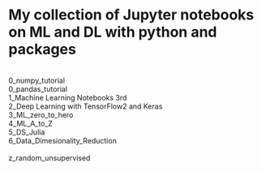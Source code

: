 # My collection of Jupyter notebooks on ML and DL with python and packages

<br/> 0_numpy_tutorial
<br/> 0_pandas_tutorial
<br/> 1_Machine Learning Notebooks 3rd
<br/> 2_Deep Learning with TensorFlow2 and Keras
<br/> 3_ML_zero_to_hero
<br/> 4_ML_A_to_Z
<br/> 5_DS_Julia
<br/> 6_Data_Dimesionality_Reduction
<br/> 
<br/> z_random_unsupervised